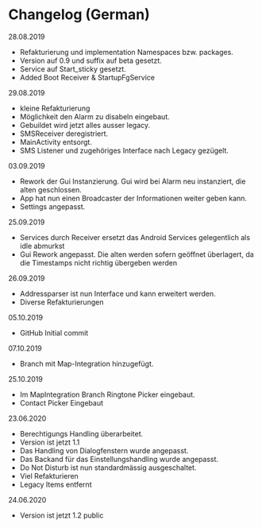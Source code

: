 # Changelog (German)

28.08.2019
 * Refakturierung und implementation Namespaces bzw. packages.
 * Version auf 0.9 und suffix auf beta gesetzt.
 * Service auf Start_sticky gesetzt.
 * Added Boot Receiver & StartupFgService

29.08.2019
 * kleine Refakturierung
 * Möglichkeit den Alarm zu disabeln eingebaut.
 * Gebuildet wird jetzt alles ausser legacy.
 * SMSReceiver deregistriert.
 * MainActivity entsorgt.
 * SMS Listener und zugehöriges Interface nach Legacy gezügelt.

03.09.2019
 * Rework der Gui Instanzierung. Gui wird bei Alarm neu instanziert, die alten geschlossen.
 * App hat nun einen Broadcaster der Informationen weiter geben kann.
 * Settings angepasst.

25.09.2019
 * Services durch Receiver ersetzt das Android Services gelegentlich als idle abmurkst
 * Gui Rework angepasst. Die alten werden sofern geöffnet überlagert, da die Timestamps nicht richtig übergeben werden

26.09.2019
 * Addressparser ist nun Interface und kann erweitert werden.
 * Diverse Refakturierungen

05.10.2019
 * GitHub Initial commit

07.10.2019
 * Branch mit Map-Integration hinzugefügt.

25.10.2019
 * Im MapIntegration Branch Ringtone Picker eingebaut.
 * Contact Picker Eingebaut

23.06.2020
 * Berechtigungs Handling überarbeitet.
 * Version ist jetzt 1.1
 * Das Handling von Dialogfenstern wurde angepasst.
 * Das Backand für das Einstellungshandling wurde angepasst.
 * Do Not Disturb ist nun standardmässig ausgeschaltet.
 * Viel Refakturieren
 * Legacy Items entfernt
 
24.06.2020
 * Version ist jetzt 1.2 public